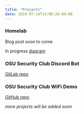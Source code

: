 ```yaml
---
title: "Projects"
date: 2019-07-14T14:00:29-04:00
---
```


### Homelab
Blog post soon to come

In progress [diagram](/lab.png)

### OSU Security Club Discord Bot
[GitLab repo](https://gitlab.com/osusec/discord-bot)

### OSU Security Club WiFi Demo
[GitHub repo](https://github.com/osusec/wifi-demo/)

_more projects will be added soon_
